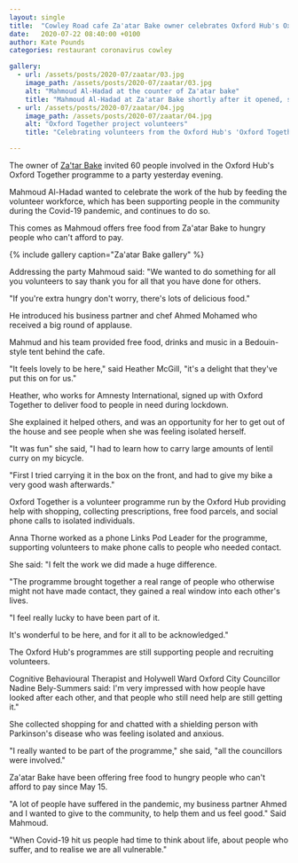 ```yaml
---
layout: single
title:  "Cowley Road cafe Za'atar Bake owner celebrates Oxford Hub's Oxford-Together-programme volunteers"
date:   2020-07-22 08:40:00 +0100
author: Kate Pounds
categories: restaurant coronavirus cowley

gallery:
  - url: /assets/posts/2020-07/zaatar/03.jpg
    image_path: /assets/posts/2020-07/zaatar/03.jpg
    alt: "Mahmoud Al-Hadad at the counter of Za'atar bake"
    title: "Mahmoud Al-Hadad at Za'atar Bake shortly after it opened, summer 2019. Photo Credit Cait Sweeney"
  - url: /assets/posts/2020-07/zaatar/04.jpg
    image_path: /assets/posts/2020-07/zaatar/04.jpg
    alt: "Oxford Together project volunteers"
    title: "Celebrating volunteers from the Oxford Hub's 'Oxford Together' project. Photo Credit Cait Sweeney"

---
```

The owner of [Za'tar Bake][zaatarbake] invited 60 people involved in the Oxford Hub's
Oxford Together programme to a party yesterday evening.

Mahmoud Al-Hadad wanted to celebrate the work of the hub by feeding the
volunteer workforce, which has been supporting people in the community
during the Covid-19 pandemic, and continues to do so.

This comes as Mahmoud offers free food from Za'atar Bake to hungry
people who can't afford to pay.

{% include gallery caption="Za'atar Bake gallery" %}

Addressing the party Mahmoud said: "We wanted to do something for all
you volunteers to say thank you for all that you have done for others.

"If you're extra hungry don't worry, there's lots of delicious food."

He introduced his business partner and chef Ahmed Mohamed who received a
big round of applause.

Mahmud and his team provided free food, drinks and music in a
Bedouin-style tent behind the cafe.

"It feels lovely to be here," said Heather McGill, "it's a delight that
they've put this on for us."

Heather, who works for Amnesty International, signed up with Oxford
Together to deliver food to people in need during lockdown.

She explained it helped others, and was an opportunity for her to get
out of the house and see people when she was feeling isolated herself.

"It was fun" she said, "I had to learn how to carry large amounts of
lentil curry on my bicycle.

"First I tried carrying it in the box on the front, and had to give my
bike a very good wash afterwards."

Oxford Together is a volunteer programme run by the Oxford Hub providing
help with shopping, collecting prescriptions, free food parcels, and
social phone calls to isolated individuals.

Anna Thorne worked as a phone Links Pod Leader for the programme,
supporting volunteers to make phone calls to people who needed contact.

She said: "I felt the work we did made a huge difference.

"The programme brought together a real range of people who otherwise
might not have made contact, they gained a real window into each other's
lives.

"I feel really lucky to have been part of it.

It's wonderful to be here, and for it all to be acknowledged."

The Oxford Hub's programmes are still supporting people and recruiting
volunteers.

Cognitive Behavioural Therapist and Holywell Ward Oxford City Councillor
Nadine Bely-Summers said: I'm very impressed
with how people have looked after each other, and that people who still
need help are still getting it."

She collected shopping for and chatted with a shielding person with
Parkinson's disease who was feeling isolated and anxious.

"I really wanted to be part of the programme," she said, "all the
councillors were involved."

Za'atar Bake have been offering free food to hungry people who can't
afford to pay since May 15.

"A lot of people have suffered in the pandemic, my business partner
Ahmed and I wanted to give to the community, to help them and us feel
good." Said Mahmoud.

"When Covid-19 hit us people had time to think about life, about people
who suffer, and to realise we are all vulnerable."

[zaatarbake]: https://www.facebook.com/zaatarbake/
